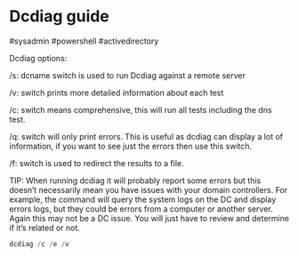 # Dcdiag guide
#sysadmin #powershell #activedirectory

Dcdiag options: 

/s: dcname switch is used to run Dcdiag against a remote server 

/v: switch prints more detailed information about each test 

/c: switch means comprehensive, this will run all tests including the dns test. 

/q: switch will only print errors. This is useful as dcdiag can display a lot of information, if you want to see just the errors then use this switch. 

/f: switch is used to redirect the results to a file. 

TIP: When running dcdiag it will probably report some errors but this doesn’t necessarily mean you have issues with your domain controllers. For example, the command will query the system logs on the DC and display errors logs, but they could be errors from a computer or another server. Again this may not be a DC issue. You will just have to review and determine if it’s related or not. 

```powershell
dcdiag /c /e /v
```